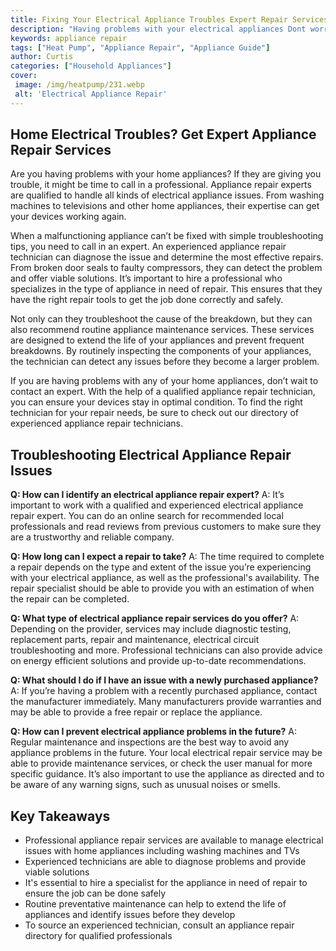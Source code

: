 ```yaml
---
title: Fixing Your Electrical Appliance Troubles Expert Repair Services
description: "Having problems with your electrical appliances Dont worry expert repair services are here to help you Find out how our technicians can get your appliances up and running again in no time"
keywords: appliance repair
tags: ["Heat Pump", "Appliance Repair", "Appliance Guide"]
author: Curtis
categories: ["Household Appliances"]
cover: 
 image: /img/heatpump/231.webp
 alt: 'Electrical Appliance Repair'
---
```

## Home Electrical Troubles? Get Expert Appliance Repair Services 
Are you having problems with your home appliances? If they are giving you trouble, it might be time to call in a professional. Appliance repair experts are qualified to handle all kinds of electrical appliance issues. From washing machines to televisions and other home appliances, their expertise can get your devices working again.

When a malfunctioning appliance can’t be fixed with simple troubleshooting tips, you need to call in an expert. An experienced appliance repair technician can diagnose the issue and determine the most effective repairs. From broken door seals to faulty compressors, they can detect the problem and offer viable solutions. It’s important to hire a professional who specializes in the type of appliance in need of repair. This ensures that they have the right repair tools to get the job done correctly and safely.

Not only can they troubleshoot the cause of the breakdown, but they can also recommend routine appliance maintenance services. These services are designed to extend the life of your appliances and prevent frequent breakdowns. By routinely inspecting the components of your appliances, the technician can detect any issues before they become a larger problem.

If you are having problems with any of your home appliances, don’t wait to contact an expert. With the help of a qualified appliance repair technician, you can ensure your devices stay in optimal condition. To find the right technician for your repair needs, be sure to check out our directory of experienced appliance repair technicians.

## Troubleshooting Electrical Appliance Repair Issues

**Q: How can I identify an electrical appliance repair expert?**
A: It’s important to work with a qualified and experienced electrical appliance repair expert. You can do an online search for recommended local professionals and read reviews from previous customers to make sure they are a trustworthy and reliable company.

**Q: How long can I expect a repair to take?**
A: The time required to complete a repair depends on the type and extent of the issue you’re experiencing with your electrical appliance, as well as the professional's availability. The repair specialist should be able to provide you with an estimation of when the repair can be completed.

**Q: What type of electrical appliance repair services do you offer?**
A: Depending on the provider, services may include diagnostic testing, replacement parts, repair and maintenance, electrical circuit troubleshooting and more. Professional technicians can also provide advice on energy efficient solutions and provide up-to-date recommendations. 

**Q: What should I do if I have an issue with a newly purchased appliance?**
A: If you’re having a problem with a recently purchased appliance, contact the manufacturer immediately. Many manufacturers provide warranties and may be able to provide a free repair or replace the appliance.

**Q: How can I prevent electrical appliance problems in the future?**
A: Regular maintenance and inspections are the best way to avoid any appliance problems in the future. Your local electrical repair service may be able to provide maintenance services, or check the user manual for more specific guidance. It’s also important to use the appliance as directed and to be aware of any warning signs, such as unusual noises or smells.

## Key Takeaways 
- Professional appliance repair services are available to manage electrical issues with home appliances including washing machines and TVs 
- Experienced technicians are able to diagnose problems and provide viable solutions 
- It's essential to hire a specialist for the appliance in need of repair to ensure the job can be done safely 
- Routine preventative maintenance can help to extend the life of appliances and identify issues before they develop 
- To source an experienced technician, consult an appliance repair directory for qualified professionals

